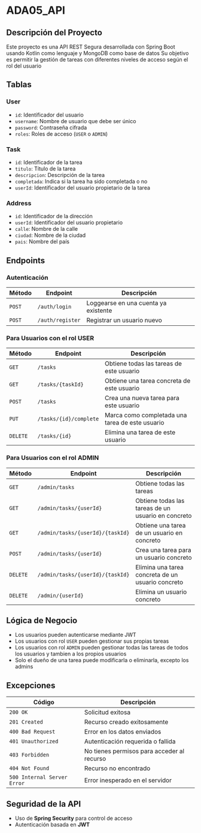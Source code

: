 # ADA05_API

## Descripción del Proyecto
Este proyecto es una API REST Segura desarrollada con Spring Boot usando Kotlin como lenguaje y MongoDB como base de datos
Su objetivo es permitir la gestión de tareas con diferentes niveles de acceso según el rol del usuario

## Tablas

### User
- `id`: Identificador del usuario
- `username`: Nombre de usuario que debe ser único
- `password`: Contraseña cifrada
- `roles`: Roles de acceso (`USER` o `ADMIN`)

### Task
- `id`: Identificador de la tarea
- `titulo`: Título de la tarea
- `descripcion`: Descripción de la tarea
- `completada`: Indica si la tarea ha sido completada o no
- `userId`: Identificador del usuario propietario de la tarea

### Address
- `id`: Identificador de la dirección
- `userId`: Identificador del usuario propietario
- `calle`: Nombre de la calle
- `ciudad`: Nombre de la ciudad
- `pais`: Nombre del país

## Endpoints

### Autenticación
| Método | Endpoint | Descripción |
|--------|---------|-------------|
| `POST` | `/auth/login` | Loggearse en una cuenta ya existente |
| `POST` | `/auth/register` | Registrar un usuario nuevo |

### Para Usuarios con el rol USER
| Método | Endpoint | Descripción |
|--------|---------|-------------|
| `GET` | `/tasks` | Obtiene todas las tareas de este usuario |
| `GET` | `/tasks/{taskId}` | Obtiene una tarea concreta de este usuario |
| `POST` | `/tasks` | Crea una nueva tarea para este usuario |
| `PUT` | `/tasks/{id}/complete` | Marca como completada una tarea de este usuario |
| `DELETE` | `/tasks/{id}` | Elimina una tarea de este usuario |

### Para Usuarios con el rol ADMIN
| Método | Endpoint | Descripción |
|--------|---------|-------------|
| `GET` | `/admin/tasks` | Obtiene todas las tareas |
| `GET` | `/admin/tasks/{userId}` | Obtiene todas las tareas de un usuario en concreto |
| `GET` | `/admin/tasks/{userId}/{taskId}` | Obtiene una tarea de un usuario en concreto |
| `POST` | `/admin/tasks/{userId}` | Crea una tarea para un usuario concreto |
| `DELETE` | `/admin/tasks/{userId}/{taskId}` | Elimina una tarea concreta de un usuario concreto |
| `DELETE` | `/admin/{userId}` | Elimina un usuario concreto |

## Lógica de Negocio
- Los usuarios pueden autenticarse mediante JWT
- Los usuarios con rol `USER` pueden gestionar sus propias tareas
- Los usuarios con rol `ADMIN` pueden gestionar todas las tareas de todos los usuarios y tambien a los propios usuarios
- Solo el dueño de una tarea puede modificarla o eliminarla, excepto los admins

## Excepciones
| Código | Descripción |
|--------|-------------|
| `200 OK` | Solicitud exitosa |
| `201 Created` | Recurso creado exitosamente |
| `400 Bad Request` | Error en los datos enviados |
| `401 Unauthorized` | Autenticación requerida o fallida |
| `403 Forbidden` | No tienes permisos para acceder al recurso |
| `404 Not Found` | Recurso no encontrado |
| `500 Internal Server Error` | Error inesperado en el servidor |

## Seguridad de la API
- Uso de **Spring Security** para control de acceso
- Autenticación basada en **JWT**
